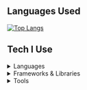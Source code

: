 ## Languages Used

[![Top Langs](https://github-readme-stats.vercel.app/api/top-langs/?username=ManuelMPD&layout=compact)](https://github.com/anuraghazra/github-readme-stats)


## Tech I Use

<details>
  <summary>Languages</summary>

  - Python  
  - C++  
  - MATLAB
</details>

<details>
  <summary>Frameworks & Libraries</summary>

  - AWS  
  - PyTorch  
  - CUDA  
  - OpenAI API  
  - SQL  
  - Agile (methodology)
</details>

<details>
  <summary>Tools</summary>

  - GitHub  
  - Docker  
  - Linux  
  - Microsoft OS
</details>
